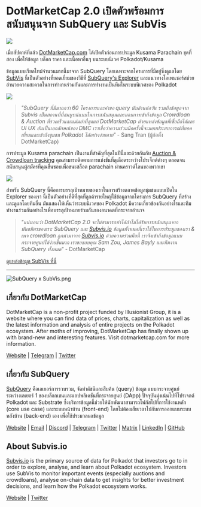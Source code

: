 # DotMarketCap 2.0 เปิดตัวพร้อมการสนับสนุนจาก SubQuery และ SubVis

![](https://cdn-images-1.medium.com/max/1600/1*fIxEXupCMUaaMsWQbA7zFQ.gif)

เมื่อสัปดาห์ที่แล้ว [DotMarketCap.com](https://dotmarketcap.com/) ได้เปิดตัวก่อนการประมูล Kusama Parachain ชุดที่สอง เพื่อให้ข้อมูล บล็อก ราคา และเนื้อหาอื่นๆ บนระบบนิเวศ Polkadot/Kusama

ข้อมูลแบบเรียลไทม์จำนวนมากนี้มาจาก SubQuery โดยเฉพาะจากโครงการที่มีอยู่ซึ่งดูแลโดย [SubVis](https://explorer.subquery.network/subquery/subvis-io/kusama-auction) นี่เป็นตัวอย่างที่ยอดเยี่ยมของวิธีที่ [SubQuery's Explorer](https://explorer.subquery.network/) และแนวทางโอเพนซอร์สช่วยอำนวยความสะดวกในการทำงานร่วมกันและการทำงานเป็นทีมในระบบนิเวศของ Polkadot

![](https://cdn-images-1.medium.com/max/1600/1*-UL84MrIB3TtZBkDPwLMmw.png)

> *"SubQuery ที่มีมากกว่า 60 โครงการและคำขอ query นับล้านต่อวัน รวมถึงข้อมูลจาก Subvis เป็นสถานที่ที่สมบูรณ์แบบในการสนับสนุนและมอบการเข้าถึงข้อมูล Crowdloan & Auction ที่รวดเร็วและแม่นยำที่สุดแก่ DotMarketCap ด้วยแหล่งข้อมูลที่เชื่อถือได้และ UI UX อันเป็นเอกลักษณ์ของ DMC เราเชื่อว่าความร่วมมือครั้งนี้จะมอบประสบการณ์ที่ยอดเยี่ยมและเข้าถึงชุมชน Polkadot ได้อย่างง่ายดาย"* - Sang Tran (ผู้ก่อตั้ง DotMarketCap)

การประมูล Kusama parachain เป็นงานที่สำคัญที่สุดในปีนี้และด้วยกันกับ [Auction & Crowdloan tracking](https://dotmarketcap.com/auction) คุณสามารถติดตามการแข่งขันที่ดุเดือดระหว่างโปรเจ็กต์ต่างๆ ตลอดจนสนับสนุนผู้สมัครที่คุณชื่นชอบเพื่อชนะสล็อต parachain ผ่านคราวด์โลนของพวกเขา

![](https://cdn-images-1.medium.com/max/1600/1*n_y-1CUv1BcU2bzCs15djA.png)

สำหรับ SubQuery นี่คือการบรรลุเป้าหมายของเราในการสร้างตลาดข้อมูลชุมชนแบบเปิดใน Explorer ของเรา นี่เป็นตัวอย่างที่ดีที่สุดที่ลูกค้ารายใหญ่ใช้ข้อมูลจากโครงการ SubQuery ที่สร้างและดูแลโดยทีมอื่น มันแสดงให้เห็นว่าระบบนิเวศของ Polkadot มีความเกี่ยวข้องกันอย่างไรและทีมทำงานร่วมกันอย่างไรเพื่อบรรลุเป้าหมายร่วมกันของอนาคตที่กระจายอำนาจ

> *"แน่นอนว่า DotMarketCap 2.0 จะไม่สามารถทำได้ถ้าไม่ได้รับการสนับสนุนจากพันธมิตรของเรา: SubQuery และ [Subvis.io](http://subvis.io/) ข้อมูลทั้งหมดที่เราใช้ในการประมูลของเรา & เพจ crowdloan ถูกนำมาจาก [Subvis.io](http://subvis.io/) ด้วยความร่วมมือนี้ เราจึงเข้าถึงข้อมูลแบบกระจายศูนย์ได้ง่ายขึ้นมาก เราขอขอบคุณ Sam Zou, James Bayly และทีมงาน SubQuery ทั้งหมด"* - DotMarketCap

[ดูแหล่งข้อมูล SubVis ที่นี่](https://explorer.subquery.network/subquery/subvis-io/kusama-auction)

---

![SubQuery x SubVis.png](https://cdn-images-1.medium.com/max/1600/1*ZOtmJdlgr-5H4BAt2gVKLw.png)

## **เกี่ยวกับ DotMarketCap**

DotMarketCap is a non-profit project funded by Illusionist Group, it is a website where you can find data of prices, charts, capitalization as well as the latest information and analysis of entire projects on the Polkadot ecosystem. After moths of improving, DotMarketCap has finally shown up with brand-new and interesting features. Visit dotmarketcap.com for more information.

[Website](http://dotmarketcap.com/) | [Telegram](https://t.me/DotMarketCap_ANN) | [Twitter](https://twitter.com/DotMarketCap?ref_src=twsrc%5Egoogle%7Ctwcamp%5Eserp%7Ctwgr%5Eauthor)

## **เกี่ยวกับ SubQuery**

[SubQuery](https://subquery.network/) คือเลเยอร์การรวบรวม, จัดทำดัชนีและสืบค้น (query) ข้อมูล แบบกระจายศูนย์ ระหว่างเลเยอร์ 1 ของบล็อกเชนและแอปพลิเคชันที่กระจายศูนย์ (DApp) ปัจจุบันมุ่งเน้นไปที่โปรเจกต์ Polkadot และ Substrate ซึ่งบริการข้อมูลนี้ช่วยให้นักพัฒนาสามารถโฟกัสไปที่การใช้งานหลัก (core use case) และระบบหน้าบ้าน (front-end) โดยไม่ต้องเสียเวลาไปกับการออกแบบระบบหลังบ้าน (back-end) เอง เพื่อใช้ประมวลผลข้อมูล

[Website](https://subquery.network/) | [Email](mailto:hello@subquery.network) | [Discord](https://discord.com/invite/78zg8aBSMG) | [Telegram](https://t.me/subquerynetwork) | [Twitter](https://twitter.com/subquerynetwork) | [Matrix](https://matrix.to/#/#subquery:matrix.org) | [LinkedIn](https://www.linkedin.com/company/subquery) | [GitHub](https://github.com/subquery)

## **About Subvis.io**

[Subvis.io](https://dotmarketcap.com/blog-detail/541/Subvis.io) is the primary source of data for Polkadot that investors go to in order to explore, analyse, and learn about Polkadot ecosystem. Investors use SubVis to monitor important events (especially auctions and crowdloans), analyse on-chain data to get insights for better investment decisions, and learn how the Polkadot ecosystem works.

[Website](https://www.subvis.io/) | [Twitter](https://twitter.com/subvisioapp)
